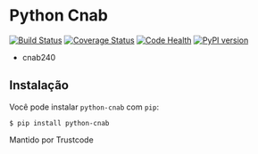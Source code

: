 Python Cnab
=======

[![Build Status](https://travis-ci.org/Trust-Code/python-cnab.svg?branch=master)](https://travis-ci.org/Trust-Code/python-cnab)
[![Coverage Status](https://coveralls.io/repos/github/Trust-Code/python-cnab/badge.svg?branch=master)](https://coveralls.io/github/Trust-Code/python-cnab?branch=master)
[![Code Health](https://landscape.io/github/Trust-Code/python-cnab/master/landscape.svg?style=flat)](https://landscape.io/github/Trust-Code/python-cnab/master)
[![PyPI version](https://badge.fury.io/py/python-cnab.svg)](https://badge.fury.io/py/python-cnab)

- cnab240

Instalação
------------
Você pode instalar ``python-cnab`` com ``pip``:

    $ pip install python-cnab


Mantido por Trustcode
